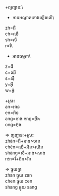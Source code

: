 +ព្យញ្ជានៈ\
+ អានអណ្តាតកោងឡើងលើ\

zh=ជឺ\
ch=ឈឺ\
sh=សឺ\
r=រឺ\

+ អានធម្មតា\

z=ជឺ\
c=ឈឺ\
s=ស៊ឺ\
y=អ៊ី\
w=អ៊ូ



+ស្រះ\
an=អាន\
en=អិន\
ang=អាង
eng=អ៊ឹង\
ong=អ៊ុង

=> ព្យញ្ជានៈ+ស្រះ\
zhàn=ជឺ+អាន>ចាន\
chén=ឈឺ+អិន>ឈិន\
shāng=សឺ+អាង>សាង\
rén=រឺ+អិន>រិន

=> ផ្ទុយគ្នា\
zhan ផ្ទុយ zan\
chen ផ្ទុយ cen\
shang ផ្ទុយ sang